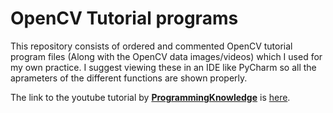 # OpenCV Tutorial programs

This repository consists of ordered and commented OpenCV tutorial program files (Along with the OpenCV data images/videos) which I used for my own practice. I suggest viewing these in an IDE like PyCharm so all the aprameters of the different functions are shown properly.      

The link to the youtube tutorial by [**ProgrammingKnowledge**][chan] is [here][tut].

[//]: # (Links)
   [tut]: <https://www.youtube.com/watch?v=kdLM6AOd2vc&list=PLS1QulWo1RIa7D1O6skqDQ-JZ1GGHKK-K&ab_channel=ProgrammingKnowledge>
   [chan]: <https://www.youtube.com/channel/UCs6nmQViDpUw0nuIx9c_WvA>
